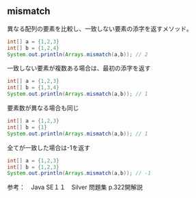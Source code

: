 ## mismatch

異なる配列の要素を比較し、一致しない要素の添字を返すメソッド。

```Java
int[] a = {1,2,3}
int[] b = {1,2,4}
System.out.println(Arrays.mismatch(a,b)); // 2
```

一致しない要素が複数ある場合は、最初の添字を返す

```Java
int[] a = {1,2,3}
int[] b = {1,3,4}
System.out.println(Arrays.mismatch(a,b)); // 1
```

要素数が異なる場合も同じ

```Java
int[] a = {1,2,3}
int[] b = {1}
System.out.println(Arrays.mismatch(a,b)); // 1
```

全てが一致した場合は-1を返す

```Java
int[] a = {1,2,3}
int[] b = {1,2,3}
System.out.println(Arrays.mismatch(a,b)); // -1
```

参考：　Java SE１１　Silver 問題集 p.322開解説
